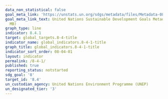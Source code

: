 ```yaml
---
data_non_statistical: false
goal_meta_link: 'https://unstats.un.org/sdgs/metadata/files/Metadata-08-04-01.pdf '
goal_meta_link_text: United Nations Sustainable Development Goals Metadata (PDF 4.0
  MB)
graph_type: line
indicator: 8.4.1
target: global_targets.8-4-title
indicator_name: global_indicators.8-4-1-title
graph_title: global_indicators.8-4-1-title
indicator_sort_order: 08-04-01
layout: indicator
permalink: /8-4-1/
published: true
reporting_status: notstarted
sdg_goal: '8'
target_id: '8.4'
un_custodian_agency: United Nations Environment Programme (UNEP)
un_designated_tier: '3'
---
```


